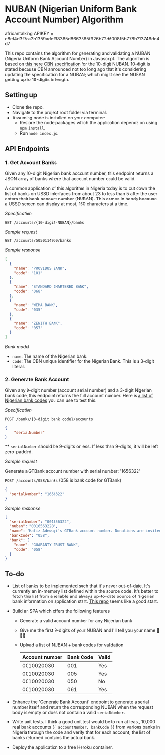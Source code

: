 # NUBAN (Nigerian Uniform Bank Account Number) Algorithm

africantalking APIKEY = e8ef4d3f7ca2b1359adef98365d8663865f926b72d6008f5b778b213746dc4d7

This repo contains the algorithm for generating and validating a NUBAN (Nigeria Uniform Bank Account Number) in Javascript. The algorithm is based on [this here CBN specification](https://www.cbn.gov.ng/OUT/2011/CIRCULARS/BSPD/NUBAN%20PROPOSALS%20V%200%204-%2003%2009%202010.PDF) for the 10-digit NUBAN. 10-digit is stated because CBN announced not too long ago that it's considering updating the specification for a NUBAN; which might see the NUBAN getting up to 16-digits in length.

## Setting up

- Clone the repo.
- Navigate to the project root folder via terminal.
- Assuming node is installed on your computer:
  - Restore the node packages which the application depends on using `npm install`.
  - Run `node index.js`.

## API Endpoints

### 1. **Get Account Banks**

Given any 10-digit Nigerian bank account number, this endpoint returns a JSON array of banks where that account number could be valid.

A common application of this algorithm in Nigeria today is to cut down the list of banks on USSD interfaces from about 23 to less than 5 after the user enters their bank account number (NUBAN). This comes in handy because a USSD screen can display at most, 160 characters at a time.

_Specification_

`GET /accounts/{10-digit-NUBAN}/banks`

_Sample request_

`GET /accounts/5050114930/banks`

_Sample response_

```json
[
  {
    "name": "PROVIDUS BANK",
    "code": "101"
  },
  {
    "name": "STANDARD CHARTERED BANK",
    "code": "068"
  },
  {
    "name": "WEMA BANK",
    "code": "035"
  },
  {
    "name": "ZENITH BANK",
    "code": "057"
  }
]
```

_Bank model_

- `name`: The name of the Nigerian bank.
- `code`: The CBN unique identifier for the Nigerian Bank. This is a 3-digit literal.

### 2. **Generate Bank Account**

Given any 9-digit number (account serial number) and a 3-digit Nigerian bank code, this endpoint returns the full account number. Here is [a list of Nigerian bank codes](https://github.com/tomiiide/nigerian-banks/blob/master/banks.json) you can use to test this.

_Specification_

`POST /banks/{3-digit bank code}/accounts`

```json
{
    "serialNumber"
}
```

\*\* `serialNumber` should be 9-digits or less. If less than 9-digits, it will be left zero-padded.

_Sample request_

Generate a GTBank account number with serial number: '1656322'

`POST /accounts/058/banks` (058 is bank code for GTBank)

```json
{
  "serialNumber": "1656322"
}
```

_Sample response_

```json
{
  "serialNumber": "001656322",
  "nuban": "0016563228",
  "name": "Hafiz Adewuyi's GTBank account number. Donations are invited!",
  "bankCode": "058",
  "bank": {
    "name": "GUARANTY TRUST BANK",
    "code": "058"
  }
}
```

## To-do

- List of banks to be implemented such that it's never out-of-date. It's currently an in-memory list defined within the source code. It's better to fetch this list from a reliable and always up-to-date source of Nigerian bank information on application start. [This repo](https://github.com/tomiiide/nigerian-banks/blob/master/banks.json) seems like a good start.

- Build an SPA which offers the following features:

  - Generate a valid account number for any Nigerian bank
  - Give me the first 9-digits of your NUBAN and I'll tell you your name 👻👻👻
  - Upload a list of NUBAN + bank codes for validation

    | Account number | Bank Code | Valid |
    | -------------- | --------- | ----- |
    | 0010020030     | 001       | Yes   |
    | 0010020030     | 005       | Yes   |
    | 0010020030     | 050       | No    |
    | 0010020030     | 061       | Yes   |

- Enhance the 'Generate Bank Account' endpoint to generate a serial number itself and return the corresponding NUBAN when the request body is empty or does not contain a valid `serialNumber`.

- Write unit tests. I think a good unit test would be to run at least, 10,000 real bank accounts (`{ accountNumber, bankCode }`) from various banks in Nigeria through the code and verify that for each account, the list of banks returned contains the actual bank.

- Deploy the application to a free Heroku container.
